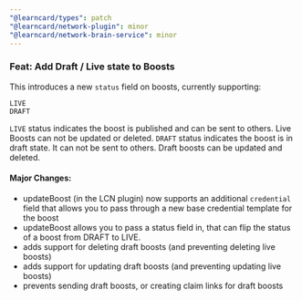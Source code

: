 ```yaml
---
"@learncard/types": patch
"@learncard/network-plugin": minor
"@learncard/network-brain-service": minor
---
```


### Feat: Add Draft / Live state to Boosts

This introduces a new `status` field on boosts, currently supporting:

```
LIVE 
DRAFT
```

`LIVE` status indicates the boost is published and can be sent to others. Live Boosts can not be updated or deleted.
`DRAFT` status indicates the boost is in draft state. It can not be sent to others. Draft boosts can be updated and deleted.

#### Major Changes:

- updateBoost (in the LCN plugin) now supports an additional `credential` field that allows you to pass through a new base credential template for the boost
- updateBoost allows you to pass a status field in, that can flip the status of a boost from DRAFT to LIVE.
- adds support for deleting draft boosts (and preventing deleting live boosts)
- adds support for updating draft boosts (and preventing updating live boosts)
- prevents sending draft boosts, or creating claim links for draft boosts
